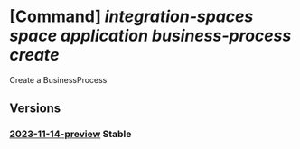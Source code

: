 # [Command] _integration-spaces space application business-process create_

Create a BusinessProcess

## Versions

### [2023-11-14-preview](/Resources/mgmt-plane/L3N1YnNjcmlwdGlvbnMve30vcmVzb3VyY2Vncm91cHMve30vcHJvdmlkZXJzL21pY3Jvc29mdC5pbnRlZ3JhdGlvbnNwYWNlcy9zcGFjZXMve30vYXBwbGljYXRpb25zL3t9L2J1c2luZXNzcHJvY2Vzc2VzL3t9/2023-11-14-preview.xml) **Stable**

<!-- mgmt-plane /subscriptions/{}/resourcegroups/{}/providers/microsoft.integrationspaces/spaces/{}/applications/{}/businessprocesses/{} 2023-11-14-preview -->
